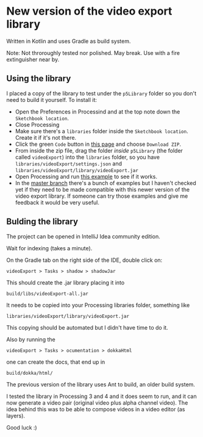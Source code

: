 # New version of the video export library

Written in Kotlin and uses Gradle as build system.

Note: Not throroughly tested nor polished. May break. Use with a fire
extinguisher near by.

## Using the library

I placed a copy of the library to test under the `p5Library` folder so you don't
need to build it yourself. To install it:

- Open the Preferences in Processind and at the top note down the `Sketchbook
  location`.
- Close Processing
- Make sure there's a `libraries` folder inside the `Sketchbook location`.
  Create it if it's not there.
- Click the green `Code` button in [this page](https://github.com/hamoid/video_export_processing/tree/kotlinGradle) and choose `Download ZIP`.
- From inside the zip file, drag the folder *inside* `p5Library` (the folder called
  `videoExport`) into the `libraries` folder, so you have
  `libraries/videoExport/settings.json` and
  `libraries/videoExport/library/videoExport.jar`
- Open Processing and run [this example](https://raw.githubusercontent.com/hamoid/video_export_processing/kotlinGradle/p5test/p5test.pde) to see if it works.
- In the [master branch](https://github.com/hamoid/video_export_processing/tree/master/examples) there's a bunch of examples but I haven't checked yet if they need to be made compatible with this newer version of the video export library. If someone can try those examples and give me feedback it would be very useful.

## Bulding the library

The project can be opened in IntelliJ Idea community edition.

Wait for indexing (takes a minute).

On the Gradle tab on the right side of the IDE, double click on:

    videoExport > Tasks > shadow > shadowJar

This should create the .jar library placing it into

    build/libs/videoExport-all.jar

It needs to be copied into your Processing libraries folder, something like

    libraries/videoExport/library/videoExport.jar



This copying should be automated but I didn't have time to do it.

Also by running the 

    videoExport > Tasks > ocumentation > dokkaHtml 

one can create the docs, that end up in 

    build/dokka/html/


The previous version of the library uses Ant to build, an older build system.


I tested the library in Processing 3 and 4 and it does seem to run, and it can
now generate a video pair (original video plus alpha channel video). The idea
behind this was to be able to compose videos in a video editor (as layers).


Good luck :)


